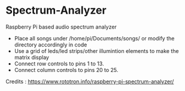# Spectrum-Analyzer
Raspberry Pi based audio spectrum analyzer

* Place all songs under /home/pi/Documents/songs/ or modify the directory accordingly in code
* Use a grid of leds/led strips/other illumintion elements to make the matrix display
* Connect row controls to pins 1 to 13.
* Connect column controls to pins 20 to 25.

Credits : https://www.rototron.info/raspberry-pi-spectrum-analyzer/
